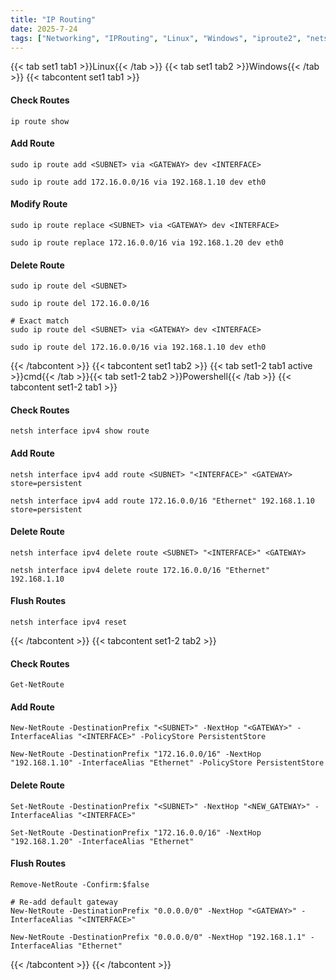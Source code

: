 ```yaml
---
title: "IP Routing"
date: 2025-7-24
tags: ["Networking", "IPRouting", "Linux", "Windows", "iproute2", "netsh", "PowerShell", "NetworkAdministration", "SystemAdministration", "Routing"]
---
```


{{< tab set1 tab1 >}}Linux{{< /tab >}}
{{< tab set1 tab2 >}}Windows{{< /tab >}}
{{< tabcontent set1 tab1 >}}

#### Check Routes

```console
ip route show
```

#### Add Route

```console
sudo ip route add <SUBNET> via <GATEWAY> dev <INTERFACE>
```

```console {class="sample-code"}
sudo ip route add 172.16.0.0/16 via 192.168.1.10 dev eth0
```

#### Modify Route

```console
sudo ip route replace <SUBNET> via <GATEWAY> dev <INTERFACE>
```

```console {class="sample-code"}
sudo ip route replace 172.16.0.0/16 via 192.168.1.20 dev eth0
```

#### Delete Route

```console
sudo ip route del <SUBNET>
```

```console {class="sample-code"}
sudo ip route del 172.16.0.0/16
```

```console
# Exact match
sudo ip route del <SUBNET> via <GATEWAY> dev <INTERFACE>
```

```console {class="sample-code"}
sudo ip route del 172.16.0.0/16 via 192.168.1.10 dev eth0
```

{{< /tabcontent >}}
{{< tabcontent set1 tab2 >}}
{{< tab set1-2 tab1 active >}}cmd{{< /tab >}}{{< tab set1-2 tab2 >}}Powershell{{< /tab >}}
{{< tabcontent set1-2 tab1 >}}

#### Check Routes

```console
netsh interface ipv4 show route
```

#### Add Route

```console
netsh interface ipv4 add route <SUBNET> "<INTERFACE>" <GATEWAY> store=persistent
```

```console {class="sample-code"}
netsh interface ipv4 add route 172.16.0.0/16 "Ethernet" 192.168.1.10 store=persistent
```

#### Delete Route

```console
netsh interface ipv4 delete route <SUBNET> "<INTERFACE>" <GATEWAY>
```

```console {class="sample-code"}
netsh interface ipv4 delete route 172.16.0.0/16 "Ethernet" 192.168.1.10
```

#### Flush Routes

```console
netsh interface ipv4 reset
```

{{< /tabcontent >}}
{{< tabcontent set1-2 tab2 >}}

#### Check Routes

```console
Get-NetRoute
```

#### Add Route

```console
New-NetRoute -DestinationPrefix "<SUBNET>" -NextHop "<GATEWAY>" -InterfaceAlias "<INTERFACE>" -PolicyStore PersistentStore
```

```console {class="sample-code"}
New-NetRoute -DestinationPrefix "172.16.0.0/16" -NextHop "192.168.1.10" -InterfaceAlias "Ethernet" -PolicyStore PersistentStore
```

#### Delete Route

```console
Set-NetRoute -DestinationPrefix "<SUBNET>" -NextHop "<NEW_GATEWAY>" -InterfaceAlias "<INTERFACE>"
```

```console {class="sample-code"}
Set-NetRoute -DestinationPrefix "172.16.0.0/16" -NextHop "192.168.1.20" -InterfaceAlias "Ethernet"
```

#### Flush Routes

```console
Remove-NetRoute -Confirm:$false
```

```console
# Re-add default gateway
New-NetRoute -DestinationPrefix "0.0.0.0/0" -NextHop "<GATEWAY>" -InterfaceAlias "<INTERFACE>"
```

```console {class="sample-code"}
New-NetRoute -DestinationPrefix "0.0.0.0/0" -NextHop "192.168.1.1" -InterfaceAlias "Ethernet"
```

{{< /tabcontent >}}
{{< /tabcontent >}}